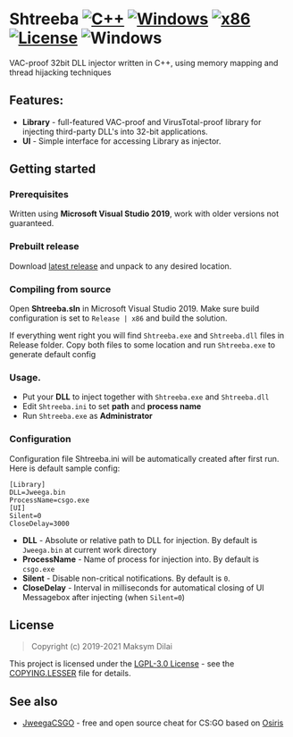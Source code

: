# Shtreeba [![C++](https://img.shields.io/badge/language-C%2B%2B-%23f34b7d.svg?style=plastic)](https://en.wikipedia.org/wiki/C%2B%2B) [![Windows](https://img.shields.io/badge/platform-Windows-0078d7.svg)](https://en.wikipedia.org/wiki/Microsoft_Windows) [![x86](https://img.shields.io/badge/arch-x86-red.svg)](https://en.wikipedia.org/wiki/X86) [![License](https://img.shields.io/github/license/mdilai/Shtreeba.svg)](COPYING.LESSER) ![Windows](https://github.com/mdilai/Shtreeba/workflows/Windows/badge.svg?branch=master&event=push)

VAC-proof 32bit DLL injector written in C++, using memory mapping and thread hijacking techniques

## Features:
* **Library** - full-featured VAC-proof and VirusTotal-proof library for injecting third-party DLL's into 32-bit applications.
* **UI** - Simple interface for accessing Library as injector.

## Getting started

### Prerequisites

Written using **Microsoft Visual Studio 2019**, work with older versions not guaranteed.

### Prebuilt release
Download [latest release](https://github.com/mdilai/Shtreeba/releases) and unpack to any desired location.

### Compiling from source

Open **Shtreeba.sln** in Microsoft Visual Studio 2019. 
Make sure build configuration is set to `Release | x86` and build the solution. 

If everything went right you will find `Shtreeba.exe` and `Shtreeba.dll` files in Release folder.
Copy both files to some location and run `Shtreeba.exe` to generate default config

### Usage.
* Put your **DLL** to inject together with `Shtreeba.exe` and `Shtreeba.dll`
* Edit `Shtreeba.ini` to set **path** and **process name**
* Run `Shtreeba.exe` as **Administrator**

### Configuration
Configuration file Shtreeba.ini will be automatically created after first run. Here is default sample config:
```
[Library]
DLL=Jweega.bin
ProcessName=csgo.exe
[UI]
Silent=0
CloseDelay=3000
```
* **DLL** - Absolute or relative path to DLL for injection. By default is `Jweega.bin` at current work directory
* **ProcessName** - Name of process for injection into. By default is `csgo.exe`
* **Silent** - Disable non-critical notifications. By default is `0`.
* **CloseDelay** - Interval in milliseconds for automatical closing of UI Messagebox after injecting (when `Silent=0`)

## License

> Copyright (c) 2019-2021 Maksym Dilai

This project is licensed under the [LGPL-3.0 License](https://opensource.org/licenses/LGPL-3.0) - see the [COPYING.LESSER](COPYING.LESSER) file for details.

## See also
- [JweegaCSGO](https://github.com/mdilai/JweegaCSGO) - free and open source cheat for CS:GO based on [Osiris](https://github.com/danielkrupinski/Osiris)
